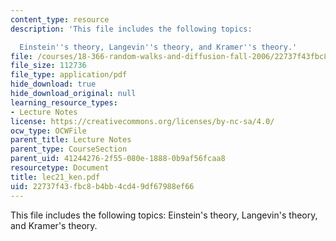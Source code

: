 ```yaml
---
content_type: resource
description: 'This file includes the following topics:

  Einstein''s theory, Langevin''s theory, and Kramer''s theory.'
file: /courses/18-366-random-walks-and-diffusion-fall-2006/22737f43fbc8b4bb4cd49df67988ef66_lec21_ken.pdf
file_size: 112736
file_type: application/pdf
hide_download: true
hide_download_original: null
learning_resource_types:
- Lecture Notes
license: https://creativecommons.org/licenses/by-nc-sa/4.0/
ocw_type: OCWFile
parent_title: Lecture Notes
parent_type: CourseSection
parent_uid: 41244276-2f55-080e-1888-0b9af56fcaa8
resourcetype: Document
title: lec21_ken.pdf
uid: 22737f43-fbc8-b4bb-4cd4-9df67988ef66
---
```

This file includes the following topics:
Einstein's theory, Langevin's theory, and Kramer's theory.